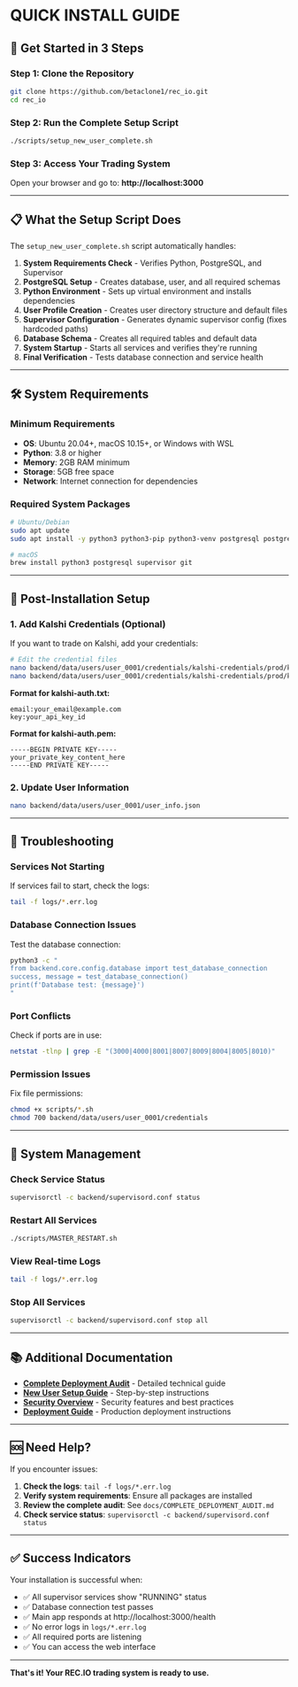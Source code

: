 # QUICK INSTALL GUIDE

## 🚀 Get Started in 3 Steps

### **Step 1: Clone the Repository**
```bash
git clone https://github.com/betaclone1/rec_io.git
cd rec_io
```

### **Step 2: Run the Complete Setup Script**
```bash
./scripts/setup_new_user_complete.sh
```

### **Step 3: Access Your Trading System**
Open your browser and go to: **http://localhost:3000**

---

## 📋 What the Setup Script Does

The `setup_new_user_complete.sh` script automatically handles:

1. **System Requirements Check** - Verifies Python, PostgreSQL, and Supervisor
2. **PostgreSQL Setup** - Creates database, user, and all required schemas
3. **Python Environment** - Sets up virtual environment and installs dependencies
4. **User Profile Creation** - Creates user directory structure and default files
5. **Supervisor Configuration** - Generates dynamic supervisor config (fixes hardcoded paths)
6. **Database Schema** - Creates all required tables and default data
7. **System Startup** - Starts all services and verifies they're running
8. **Final Verification** - Tests database connection and service health

---

## 🛠️ System Requirements

### **Minimum Requirements**
- **OS**: Ubuntu 20.04+, macOS 10.15+, or Windows with WSL
- **Python**: 3.8 or higher
- **Memory**: 2GB RAM minimum
- **Storage**: 5GB free space
- **Network**: Internet connection for dependencies

### **Required System Packages**
```bash
# Ubuntu/Debian
sudo apt update
sudo apt install -y python3 python3-pip python3-venv postgresql postgresql-client supervisor git build-essential gfortran libopenblas-dev liblapack-dev pkg-config python3-dev

# macOS
brew install python3 postgresql supervisor git
```

---

## 🔧 Post-Installation Setup

### **1. Add Kalshi Credentials (Optional)**
If you want to trade on Kalshi, add your credentials:

```bash
# Edit the credential files
nano backend/data/users/user_0001/credentials/kalshi-credentials/prod/kalshi-auth.txt
nano backend/data/users/user_0001/credentials/kalshi-credentials/prod/kalshi-auth.pem
```

**Format for kalshi-auth.txt:**
```
email:your_email@example.com
key:your_api_key_id
```

**Format for kalshi-auth.pem:**
```
-----BEGIN PRIVATE KEY-----
your_private_key_content_here
-----END PRIVATE KEY-----
```

### **2. Update User Information**
```bash
nano backend/data/users/user_0001/user_info.json
```

---

## 🚨 Troubleshooting

### **Services Not Starting**
If services fail to start, check the logs:
```bash
tail -f logs/*.err.log
```

### **Database Connection Issues**
Test the database connection:
```bash
python3 -c "
from backend.core.config.database import test_database_connection
success, message = test_database_connection()
print(f'Database test: {message}')
"
```

### **Port Conflicts**
Check if ports are in use:
```bash
netstat -tlnp | grep -E "(3000|4000|8001|8007|8009|8004|8005|8010)"
```

### **Permission Issues**
Fix file permissions:
```bash
chmod +x scripts/*.sh
chmod 700 backend/data/users/user_0001/credentials
```

---

## 🔄 System Management

### **Check Service Status**
```bash
supervisorctl -c backend/supervisord.conf status
```

### **Restart All Services**
```bash
./scripts/MASTER_RESTART.sh
```

### **View Real-time Logs**
```bash
tail -f logs/*.err.log
```

### **Stop All Services**
```bash
supervisorctl -c backend/supervisord.conf stop all
```

---

## 📚 Additional Documentation

- **[Complete Deployment Audit](docs/COMPLETE_DEPLOYMENT_AUDIT.md)** - Detailed technical guide
- **[New User Setup Guide](docs/NEW_USER_SETUP_GUIDE.md)** - Step-by-step instructions
- **[Security Overview](docs/SECURITY_OVERVIEW.md)** - Security features and best practices
- **[Deployment Guide](docs/DEPLOYMENT_GUIDE.md)** - Production deployment instructions

---

## 🆘 Need Help?

If you encounter issues:

1. **Check the logs**: `tail -f logs/*.err.log`
2. **Verify system requirements**: Ensure all packages are installed
3. **Review the complete audit**: See `docs/COMPLETE_DEPLOYMENT_AUDIT.md`
4. **Check service status**: `supervisorctl -c backend/supervisord.conf status`

---

## ✅ Success Indicators

Your installation is successful when:

- ✅ All supervisor services show "RUNNING" status
- ✅ Database connection test passes
- ✅ Main app responds at http://localhost:3000/health
- ✅ No error logs in `logs/*.err.log`
- ✅ All required ports are listening
- ✅ You can access the web interface

---

**That's it! Your REC.IO trading system is ready to use.** 